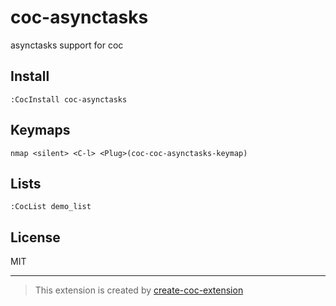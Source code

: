 # coc-asynctasks

asynctasks support for coc

## Install

`:CocInstall coc-asynctasks`

## Keymaps

`nmap <silent> <C-l> <Plug>(coc-coc-asynctasks-keymap)`

## Lists

`:CocList demo_list`

## License

MIT

---

> This extension is created by [create-coc-extension](https://github.com/fannheyward/create-coc-extension)
